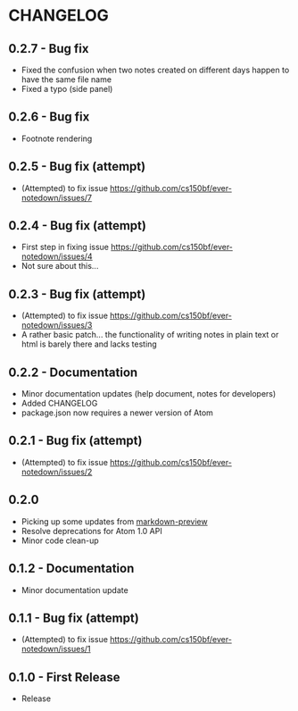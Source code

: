 # CHANGELOG

## 0.2.7 - Bug fix
- Fixed the confusion when two notes created on different days happen to have the same file name
- Fixed a typo (side panel)

## 0.2.6 - Bug fix
- Footnote rendering

## 0.2.5 - Bug fix (attempt)
- (Attempted) to fix issue https://github.com/cs150bf/ever-notedown/issues/7

## 0.2.4 - Bug fix (attempt)
- First step in fixing issue https://github.com/cs150bf/ever-notedown/issues/4
- Not sure about this...

## 0.2.3 - Bug fix (attempt)
- (Attempted) to fix issue https://github.com/cs150bf/ever-notedown/issues/3
- A rather basic patch... the functionality of writing notes in plain text or html is barely there and lacks testing

## 0.2.2 - Documentation
- Minor documentation updates (help document, notes for developers)
- Added CHANGELOG
- package.json now requires a newer version of Atom

## 0.2.1 - Bug fix (attempt)
- (Attempted) to fix issue https://github.com/cs150bf/ever-notedown/issues/2

## 0.2.0
- Picking up some updates from [markdown-preview](https://github.com/atom/markdown-preview)
- Resolve deprecations for Atom 1.0 API
- Minor code clean-up

## 0.1.2 - Documentation
- Minor documentation update

## 0.1.1 - Bug fix (attempt)
- (Attempted) to fix issue https://github.com/cs150bf/ever-notedown/issues/1

## 0.1.0 - First Release
- Release
